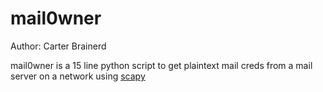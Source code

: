 # mail0wner

Author: Carter Brainerd

mail0wner is a 15 line python script to get plaintext mail creds from a mail server on a network 
using [scapy](http://www.secdev.org/projects/scapy/)
